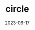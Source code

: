 ---
title: "circle"
cc-type: shape
date: 2023-06-17
hashtag: circle
related:
  - Circinus
tags:
  - Geometry
---